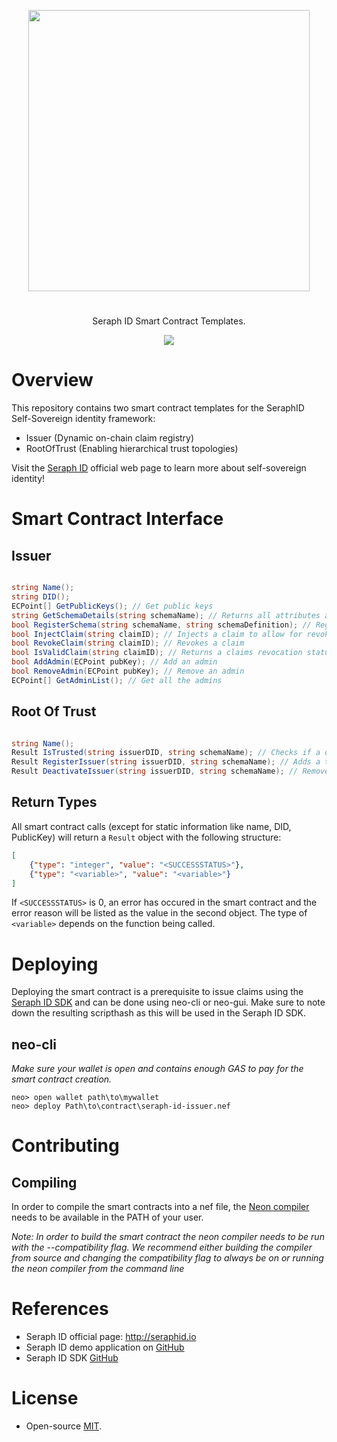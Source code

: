 <p align="center">
<img
    src="https://www.seraphid.io/assets/img/logo-dark.png"
    width="450px">
</p>
<h1></h1>
<p align="center">
  Seraph ID Smart Contract Templates.
</p>

<p align="center">      
  <a href="https://github.com/swisscom-blockchain/seraph-id-smart-contracts/blob/master/LICENSE">
    <img src="https://img.shields.io/badge/license-MIT-blue.svg?color=green">
  </a>
</p>

# Overview

This repository contains two smart contract templates for the SeraphID Self-Sovereign identity framework:

* Issuer (Dynamic on-chain claim registry)
* RootOfTrust (Enabling hierarchical trust topologies)

Visit the [Seraph ID](http://www.seraphid.io/) official web page to learn more about self-sovereign identity!

# Smart Contract Interface

## Issuer

```c#

string Name();
string DID();
ECPoint[] GetPublicKeys(); // Get public keys
string GetSchemaDetails(string schemaName); // Returns all attributes attached to a schema
bool RegisterSchema(string schemaName, string schemaDefinition); // Registers a new schema and defines revokability
bool InjectClaim(string claimID); // Injects a claim to allow for revokability
bool RevokeClaim(string claimID); // Revokes a claim
bool IsValidClaim(string claimID); // Returns a claims revocation status
bool AddAdmin(ECPoint pubKey); // Add an admin
bool RemoveAdmin(ECPoint pubKey); // Remove an admin
ECPoint[] GetAdminList(); // Get all the admins

```
## Root Of Trust

```c#

string Name();
Result IsTrusted(string issuerDID, string schemaName); // Checks if a did-schema pair is trusted
Result RegisterIssuer(string issuerDID, string schemaName); // Adds a trusted did-schema pair
Result DeactivateIssuer(string issuerDID, string schemaName); // Removes a did-schema pair
```

## Return Types

All smart contract calls (except for static information like name, DID, PublicKey) will return a `Result` object with the following structure:

```json
[
    {"type": "integer", "value": "<SUCCESSSTATUS>"},
    {"type": "<variable>", "value": "<variable>"}
]
```

If `<SUCCESSSTATUS>` is 0, an error has occured in the smart contract and the error reason will be listed as the value in the second object. The type of `<variable>` depends on the function being called.

# Deploying

Deploying the smart contract is a prerequisite to issue claims using the [Seraph ID SDK](https://github.com/neo-ngd/seraph-id-sdk) and can be done using neo-cli or neo-gui. Make sure to note down the resulting scripthash as this will be used in the Seraph ID SDK.

## neo-cli

*Make sure your wallet is open and contains enough GAS to pay for the smart contract creation.*
```
neo> open wallet path\to\mywallet
neo> deploy Path\to\contract\seraph-id-issuer.nef
```

# Contributing
## Compiling

In order to compile the smart contracts into a nef file, the [Neon compiler](https://github.com/neo-project/neo-devpack-dotnet/tree/master/src/Neo.Compiler.MSIL) needs to be available in the PATH of your user. 

*Note: In order to build the smart contract the neon compiler needs to be run with the --compatibility flag. We recommend either building the compiler from source and changing the compatibility flag to always be on or running the neon compiler from the command line*

# References
- Seraph ID official page: http://seraphid.io
- Seraph ID demo application on [GitHub](https://github.com/neo-ngd/seraph-id-demo)
- Seraph ID SDK [GitHub](https://github.com/neo-ngd/seraph-id-sdk)

# License

- Open-source [MIT](https://github.com/swisscom-blockchain/seraph-id-smart-contracts/blob/master/LICENSE).
